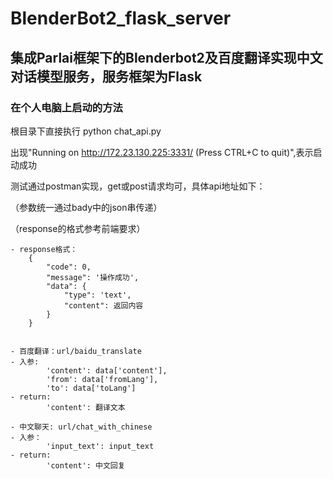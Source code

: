 # BlenderBot2_flask_server
## 集成Parlai框架下的Blenderbot2及百度翻译实现中文对话模型服务，服务框架为Flask

### 在个人电脑上启动的方法

根目录下直接执行 python chat_api.py

出现"Running on http://172.23.130.225:3331/ (Press CTRL+C to quit)",表示启动成功

测试通过postman实现，get或post请求均可，具体api地址如下：

（参数统一通过bady中的json串传递）

（response的格式参考前端要求）

    - response格式：
        {
            "code": 0,
            "message": '操作成功',
            "data": {
                "type": 'text',
                "content": 返回内容
            }
        }


    - 百度翻译：url/baidu_translate
    - 入参:
            'content': data['content'],
            'from': data['fromLang'],
            'to': data['toLang']
    - return:
            'content': 翻译文本

    - 中文聊天: url/chat_with_chinese
    - 入参：
            'input_text': input_text
    - return:
            'content': 中文回复
 
